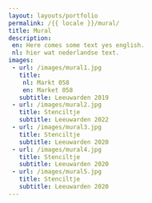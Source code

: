 ```yaml
---
layout: layouts/portfolio
permalink: /{{ locale }}/mural/
title: Mural  
description:
 en: Here comes some text yes english.
 nl: hier wat nederlandse text.
images: 
 - url: /images/mural1.jpg
   title:
    nl: Markt 058
    en: Market 058
   subtitle: Leeuwarden 2019
 - url: /images/mural2.jpg
   title: Stenciltje
   subtitle: Leeuwarden 2022
 - url: /images/mural3.jpg
   title: Stenciltje
   subtitle: Leeuwarden 2020 
 - url: /images/mural4.jpg
   title: Stenciltje
   subtitle: Leeuwarden 2020 
 - url: /images/mural5.jpg
   title: Stenciltje
   subtitle: Leeuwarden 2020 
---
```

